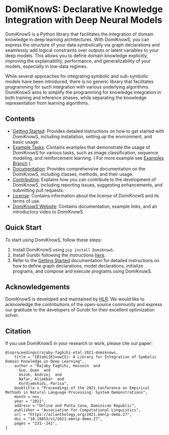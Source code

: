 # DomiKnowS: Declarative Knowledge Integration with Deep Neural Models

DomiKnowS is a Python library that facilitates the integration of domain knowledge in deep learning architectures. With DomiKnowS, you can express the structure of your data symbolically via graph declarations and seamlessly add logical constraints over outputs or latent variables to your deep models. This allows you to define domain knowledge explicitly, improving the explainability, performance, and generalizability of your models, especially in low-data regimes. 

While several approaches for integrating symbolic and sub-symbolic models have been introduced, there is no generic library that facilitates programming for such integration with various underlying algorithms. DomiKnowS aims to simplify the programming for knowledge integration in both training and inference phases, while separating the knowledge representation from learning algorithms.


## Contents

- [Getting Started](https://github.com/HLR/DomiKnowS/blob/Doc/New/GettingStarted.md): Provides detailed instructions on how to get started with DomiKnowS, including installation, setting up the environment, and basic usage.
- [Example Tasks](https://github.com/HLR/DomiKnowS/blob/Doc/Getting%20Started.md): Contains examples that demonstrate the usage of DomiKnowS for various tasks, such as image classification, sequence modeling, and reinforcement learning. ( For more example see [Examples Branch](https://github.com/HLR/DomiKnowS/tree/AAAI23) )
- [Documentation](https://github.com/HLR/DomiKnowS/tree/Doc/apis): Provides comprehensive documentation on the DomiKnowS, including classes, methods, and their usage.
- [Contributing](https://github.com/HLR/DomiKnowS/blob/Doc/IssueReport.md): Explains how you can contribute to the development of DomiKnowS, including reporting issues, suggesting enhancements, and submitting pull requests.
- [License](https://github.com/HLR/DomiKnowS/blob/Doc/Licence.md): Contains information about the license of DomiKnowS and its terms of use.
- [DomiKnowS Website](https://hlr.github.io/domiknows-nlp/): Contains documentation, example links, and an introductory video to DomiKnowS

## Quick Start

To start using DomiKnowS, follow these steps:

1. Install DomiKnowS using `pip install DomiKnowS`.
2. Install Gurobi following the instructions [here](https://github.com/HLR/DomiKnowS/blob/develop/GurobiREADME.md).
3. Refer to the [Getting Started](https://github.com/HLR/DomiKnowS/blob/Doc/New/GettingStarted.md) documentation for detailed instructions on how to define graph declarations, model declarations, initialize programs, and compose and execute programs using DomiKnowS.

## Acknowledgements

DomiKnowS is developed and maintained by [HLR](https://hlr.github.io/). We would like to acknowledge the contributions of the open-source community and express our gratitude to the developers of Gurobi for their excellent optimization solver.

## Citation

If you use DomiKnowS in your research or work, please cite our paper:

```
@inproceedings{rajaby-faghihi-etal-2021-domiknows,
    title = "{D}omi{K}now{S}: A Library for Integration of Symbolic Domain Knowledge in Deep Learning",
    author = "Rajaby Faghihi, Hossein  and
      Guo, Quan  and
      Uszok, Andrzej  and
      Nafar, Aliakbar  and
      Kordjamshidi, Parisa",
    booktitle = "Proceedings of the 2021 Conference on Empirical Methods in Natural Language Processing: System Demonstrations",
    month = nov,
    year = "2021",
    address = "Online and Punta Cana, Dominican Republic",
    publisher = "Association for Computational Linguistics",
    url = "https://aclanthology.org/2021.emnlp-demo.27",
    doi = "10.18653/v1/2021.emnlp-demo.27",
    pages = "231--241",
}
```

